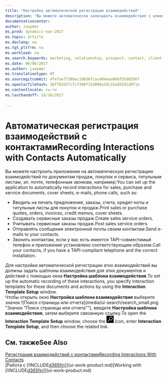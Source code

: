 ```yaml
---
title: "Настройка автоматической регистрации взаимодействий"
description: "Вы можете автоматически записывать взаимодействия с клиентами, например документы продажи, покупки и сервиса, а также телефонные звонки."
documentationcenter: 
author: jswymer
ms.prod: dynamics-nav-2017
ms.topic: article
ms.devlang: na
ms.tgt_pltfrm: na
ms.workload: na
ms.search.keywords: marketing, relationship, prospect, contact, client, customer
ms.date: 06/06/2017
ms.author: jswymer
ms.translationtype: HT
ms.sourcegitcommit: 4fefaef7380ac10836fcac404eea006f55d8556f
ms.openlocfilehash: 36f783d27cfc7306f15d086a3dc25a56591d0f1e
ms.contentlocale: ru-ru
ms.lasthandoff: 10/16/2017

---
```

# <a name="recording-interactions-with-contacts-automatically"></a><span data-ttu-id="f7637-103">Автоматическая регистрация взаимодействий с контактами</span><span class="sxs-lookup"><span data-stu-id="f7637-103">Recording Interactions with Contacts Automatically</span></span>
<span data-ttu-id="f7637-104">Вы можете настроить приложение на автоматическую регистрацию взаимодействий по документам продаж, покупок и сервиса, титульным листам, эл. почте, телефонным звонкам, например:</span><span class="sxs-lookup"><span data-stu-id="f7637-104">You can set up the application to automatically record interactions for sales, purchase and service documents, cover sheets, e-mails, phone calls, such as:</span></span>

* <span data-ttu-id="f7637-105">Вводить на печать предложения, заказы, счета, кредит-ноты и титульные листы для покупок и продаж.</span><span class="sxs-lookup"><span data-stu-id="f7637-105">Print sales or purchase quotes, orders, invoices, credit memos, cover sheets.</span></span>
* <span data-ttu-id="f7637-106">Создавать сервисные заказы продаж.</span><span class="sxs-lookup"><span data-stu-id="f7637-106">Create sales service orders.</span></span>
* <span data-ttu-id="f7637-107">Учитывать сервисные заказы продаж.</span><span class="sxs-lookup"><span data-stu-id="f7637-107">Post sales service orders.</span></span>
* <span data-ttu-id="f7637-108">Отправлять сообщения электронной почты своим контактам.</span><span class="sxs-lookup"><span data-stu-id="f7637-108">Send e-mails to your contacts.</span></span>
* <span data-ttu-id="f7637-109">Звонить контактам, если у вас есть имеется TAPI-совместимый телефон и приложение установлено соответствующим образом.</span><span class="sxs-lookup"><span data-stu-id="f7637-109">Call your contacts, if you have a TAPI-compliant telephone and the correct installation.</span></span>

<span data-ttu-id="f7637-110">Для настройки автоматической регистрации этих взаимодействий вы должны задать шаблоны взаимодействия для этих документов и действий с помощью окна **Настройка шаблона взаимодействия**.</span><span class="sxs-lookup"><span data-stu-id="f7637-110">To set up the automatic recording of these interactions, you specify interaction templates for these documents and actions by using the **Interaction Template Setup** window.</span></span>  
<span data-ttu-id="f7637-111">Чтобы открыть окно **Настройка шаблона взаимодействия** выберите значок ![Поиск страницы или отчета](media/ui-search/search_small.png "Значок "Поиск страницы или отчета""), введите **Настройка шаблона взаимодействия**, затем выберите связанную ссылку.</span><span class="sxs-lookup"><span data-stu-id="f7637-111">To open the **Interaction Template Setup** window, choose the ![Search for Page or Report](media/ui-search/search_small.png "Search for Page or Report icon") icon, enter **Interaction Template Setup**, and then choose the related link.</span></span>

## <a name="see-also"></a><span data-ttu-id="f7637-112">См. также</span><span class="sxs-lookup"><span data-stu-id="f7637-112">See Also</span></span>
[<span data-ttu-id="f7637-113">Регистрация взаимодействий с контактами</span><span class="sxs-lookup"><span data-stu-id="f7637-113">Recording Interactions With Contacts</span></span>](marketing-interactions.md)  
<span data-ttu-id="f7637-114">[Работа с [!INCLUDE[d365fin](includes/d365fin_md.md)]](ui-work-product.md)</span><span class="sxs-lookup"><span data-stu-id="f7637-114">[Working with [!INCLUDE[d365fin](includes/d365fin_md.md)]](ui-work-product.md)</span></span>  

